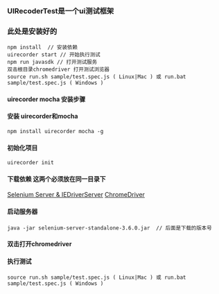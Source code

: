 ### UIRecoderTest是一个ui测试框架
### 此处是安装好的

    npm install  // 安装依赖
    uirecorder start // 开始执行测试
    npm run javasdk // 打开测试服务
    双击根目录chromedriver 打开测试浏览器
    source run.sh sample/test.spec.js ( Linux|Mac ) 或 run.bat sample/test.spec.js ( Windows )

#### uirecorder mocha 安装步骤

#### 安装 uirecorder和mocha

    npm install uirecorder mocha -g
####  初始化项目

    uirecorder init
#### 下载依赖 这两个必须放在同一目录下
[Selenium Server & IEDriverServer][1]
[ChromeDriver][2]
#### 启动服务器

    java -jar selenium-server-standalone-3.6.0.jar  // 后面是下载的版本号
#### 双击打开chromedriver
#### 执行测试

    source run.sh sample/test.spec.js ( Linux|Mac ) 或 run.bat sample/test.spec.js ( Windows )








  [1]: http://selenium-release.storage.googleapis.com/index.html
  [2]: http://chromedriver.storage.googleapis.com/index.html
